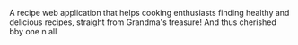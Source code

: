 A recipe web application that helps cooking enthusiasts finding healthy and delicious recipes, straight from Grandma's treasure! And thus cherished bby one n all
